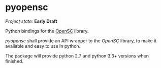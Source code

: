 # pyopensc

_Project state:_ __Early Draft__

Python bindings for the [OpenSC](https://github.com/OpenSC/OpenSC) library.

_pyopensc_ shall provide an API wrapper to the _OpenSC_ library, to make it available and easy to use in python.

The package will provide python 2.7 and python 3.3+ versions when finished.
